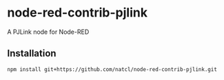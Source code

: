 # node-red-contrib-pjlink
A PJLink node for Node-RED

## Installation

```bash 
npm install git+https://github.com/natcl/node-red-contrib-pjlink.git
```
